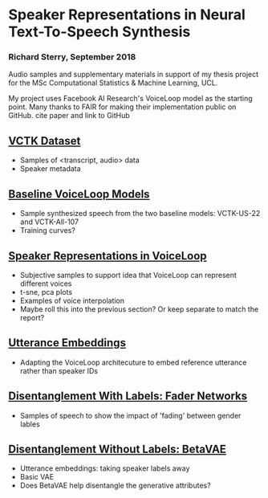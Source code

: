 
# Speaker Representations in Neural Text-To-Speech Synthesis
### Richard Sterry, September 2018
Audio samples and supplementary materials in support of my thesis project for the MSc Computational Statistics & Machine Learning, UCL.

My project uses Facebook AI Research's VoiceLoop model as the starting point. Many thanks to FAIR for making their implementation public on GitHub. 
cite paper and link to GitHub

## [VCTK Dataset](vctk.md)
* Samples of <transcript, audio> data
* Speaker metadata

## [Baseline VoiceLoop Models](voiceloop_baseline.md)
* Sample synthesized speech from the two baseline models: VCTK-US-22 and VCTK-All-107
* Training curves?

## [Speaker Representations in VoiceLoop](speakers_in_voiceloop.md)
* Subjective samples to support idea that VoiceLoop can represent different voices
* t-sne, pca plots
* Examples of voice interpolation
* Maybe roll this into the previous section? Or keep separate to match the report?

## [Utterance Embeddings](utterance_embeddings_us.md)
* Adapting the VoiceLoop architecuture to embed reference utterance rather than speaker IDs

## [Disentanglement With Labels: Fader Networks](fader_networks.md)
* Samples of speech to show the impact of 'fading' between gender lables

## [Disentanglement Without Labels: BetaVAE](betavae.md)
* Utterance embeddings: taking speaker labels away
* Basic VAE
* Does BetaVAE help disentangle the generative attributes?
